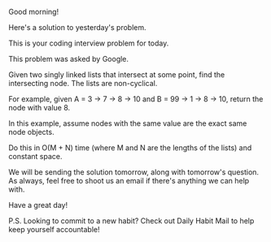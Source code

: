 Good morning!

Here's a solution to yesterday's problem.

This is your coding interview problem for today.

This problem was asked by Google.

Given two singly linked lists that intersect at some point, find the intersecting node. The lists are non-cyclical.

For example, given A = 3 -> 7 -> 8 -> 10 and B = 99 -> 1 -> 8 -> 10, return the node with value 8.

In this example, assume nodes with the same value are the exact same node objects.

Do this in O(M + N) time (where M and N are the lengths of the lists) and constant space.

We will be sending the solution tomorrow, along with tomorrow's question. As always, feel free to shoot us an email if there's anything we can help with.

Have a great day!

P.S. Looking to commit to a new habit? Check out Daily Habit Mail to help keep yourself accountable!
